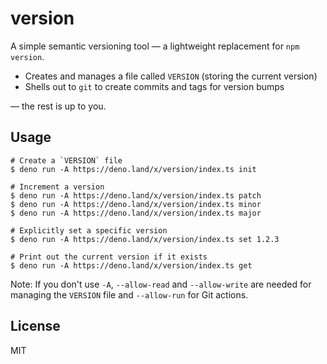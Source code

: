# version

A simple semantic versioning tool — a lightweight replacement for `npm version`.

- Creates and manages a file called `VERSION` (storing the current version)
- Shells out to `git` to create commits and tags for version bumps

— the rest is up to you.

## Usage

```
# Create a `VERSION` file
$ deno run -A https://deno.land/x/version/index.ts init

# Increment a version
$ deno run -A https://deno.land/x/version/index.ts patch
$ deno run -A https://deno.land/x/version/index.ts minor
$ deno run -A https://deno.land/x/version/index.ts major

# Explicitly set a specific version
$ deno run -A https://deno.land/x/version/index.ts set 1.2.3

# Print out the current version if it exists
$ deno run -A https://deno.land/x/version/index.ts get
```

Note: If you don't use `-A`, `--allow-read` and `--allow-write` are needed for
managing the `VERSION` file and `--allow-run` for Git actions.

## License

MIT

